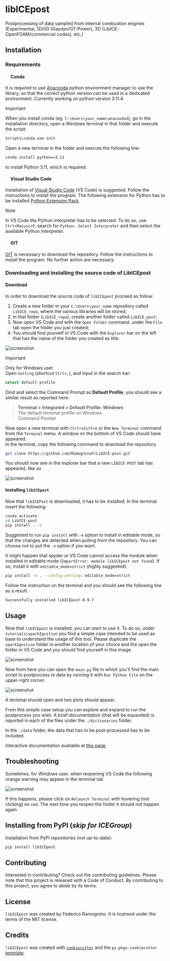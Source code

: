 # libICEpost

Postprocessing of data sampled from internal combustion engines (Experimental, 1D/0D (Gasdyn/GT-Power), 3D (LibICE-OpenFOAM/commercial codes), etc.)

## Installation

### Requirements

#### <img src=https://img.icons8.com/fluent/512/anaconda--v2.png width="13" height="13" /> Conda

It is required to use [Anaconda](https://www.anaconda.com/) python environment manager to use the library, so that the correct python version can be used in a dedicated environment. Currently working on python version 3.11.4.

> [!IMPORTANT]  
> When you install conda (eg. `C:\Users\your_name\anaconda3`), go in the installation directory, open a Windows terminal in that folder and execute the script:
>```bash
>Scripts\conda.exe init
>```

Open a new terminal in the folder and execute the following line:

```bash
conda install python==3.11
```
to install Python 3.11, which is required.
#### <img src=https://upload.wikimedia.org/wikipedia/commons/thumb/9/9a/Visual_Studio_Code_1.35_icon.svg/512px-Visual_Studio_Code_1.35_icon.svg.png width="13" height="13"/> Visual Studio Code
Installation of [Visual Studio Code](https://code.visualstudio.com) (VS Code) is suggested. Follow the instructions to install the program. The following extension for Python has to be installed [Python Extension Pack](https://marketplace.visualstudio.com/items?itemName=donjayamanne.python-extension-pack). 

> [!NOTE]
> In VS Code the Python interpreter has to be selected. To do so, use `Ctrl+Maiusc+P`, search for `Python: Select Interpreter` and then select the available Python interpreter.

#### <img src=https://upload.wikimedia.org/wikipedia/commons/thumb/3/3f/Git_icon.svg/2048px-Git_icon.svg.png  width="13" height="13"/> GIT
[GIT](https://git-scm.com/downloads/win) is necessary to download the repository. Follow the instructions to install the program. No further action are necessary.

### Downloading and installing the source code of LibICEpost

#### Download

In order to download the source code of `libICEpost` proceed as follow:  
1. Create a new folder in your `C:\Users\your_name` repository called `LibICE_repo`, where the various libraries will be stored;
2. In that folder (`LibICE_repo`), create another folder called `LibICE_post`;
3. Now open VS Code and with the `Open Folder` command, under the `File` tab open the folder you just created;
4. You should find yourself in VS Code with the `Explorer` bar on the left that has the name of the folder you created as title.

![screenshot](./docs/imagesForMd/First_Explorer.png)

> [!IMPORTANT]  
> Only for Windows user  
> Open `Setting` (shortcut `Ctrl+,`), and input in the search bar:  
> ```bash
> select default profile
> ```
> Dind and select the Command Prompt as **Default Profile**, you should see a similar result as reported here:
>> **Terminal > Integrated > Default Profile: Windows**  
>> The default terminal profile on Windows.  
>> Command Prompt

Now open a new terminal with `Ctrl+shitf+ò` or the `New Terminal` command from the `Terminal` menu. A window on the bottom of VS Code should have appeared.  
In the terminal, copy the following command to download the repository.

```bash
git clone https://github.com/RamogninoF/LibICE-post.git
```

You should now see in the explorer bar that a new `LIBICE-POST` tab has appeared, like so

![screenshot](./docs/imagesForMd/Second_Explorer.png)

#### Installing `libICEpost`

Now that `libICEPost` is downloaded, it has to be installed. In the terminal insert the following:

```bash
conda activate
cd LibICE-post
pip install . -e
```

Suggested to run `pip install` with `-e` option to install in editable mode, so that the changes are detected when pulling from the repository. You can choose not to put the `-e` option if you want.

It might happen that spyder or VS Code cannot access the module when installed in editable mode (`ImportError: module libICEpost not found`). If so, install it with `editable_mode=strict` (highly suggested):

```bash
pip install -e . --config-settings editable_mode=strict
```

Follow the instruction on the terminal and you should see the following line as a result.

```bash
Successfully installed libICEpost-0.9.7
```

## Usage

Now that `libICEpost` is installed, you can start to use it. To do so, under `tutorials\sparkIgnition` you find a simple case intended to be used as base to understand the usage of this tool. Please duplicate the `sparkIgnition` folder in another location of your choice and the open the folder in VS Code and you should find yourself in this image.

![screenshot](./docs/imagesForMd/Tutorial_1.png)

Now from here you can open the `main.py` file in which you'll find the main script to postprocess te data by running it with `Run Python File` on the upper-right corner.

![screenshot](./docs/imagesForMd/Tutorial_2.png)

A terminal should open and two plots should appear.

From this simple case setup you can explore and expand to run the postprocess you wish. A brief documentation (that will be expanded) is reported in each of the files under the `./dictionaries` folder. 

In the `./data` folder, the data that has to be post-processed has to be included.

Interactive documentation avaliable at [this page](https://libice-post.readthedocs.io/en/latest/).

## Troubleshooting

Sometimes, for Windows user, when reopening VS Code the following orange warning may appear in the terminal tab

![screenshot](./docs/imagesForMd/ErrorRelaunch.png)

If this happens, please click on `Relaunch Terminal` with hovering (not clicking) on `cmd`. The next time you reopen the folder it should not happen again.

## Installing from PyPI (_skip for ICEGroup_)

Installation from PyPI repositories (not up-to-date):

```bash
pip install libICEpost
```

## Contributing

Interested in contributing? Check out the contributing guidelines. Please note that this project is released with a Code of Conduct. By contributing to this project, you agree to abide by its terms.

## License

`libICEpost` was created by Federico Ramognino. It is licensed under the terms of the MIT license.

## Credits

`libICEpost` was created with [`cookiecutter`](https://cookiecutter.readthedocs.io/en/latest/) and the `py-pkgs-cookiecutter` [template](https://github.com/py-pkgs/py-pkgs-cookiecutter).
